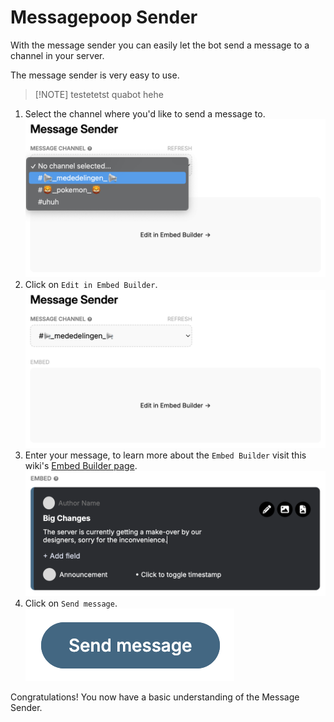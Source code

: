# Messagepoop Sender

With the message sender you can easily let the bot send a message to a channel in your server.

The message sender is very easy to use.


> [!NOTE] testetetst
> quabot hehe


1. Select the channel where you'd like to send a message to.<br/>
   ![Picture of the channel selection](./img/MessageSender-Channel.png)
2. Click on `Edit in Embed Builder`.<br/>
   ![Picture of Edit in Embed Builder](./img/MessageSender-EditEmbed.png)
3. Enter your message, to learn more about the `Embed Builder` visit this wiki's [Embed Builder page](/docs/embed-builder).<br/>
   ![Picture of message editing](./img/MessageSender-EnterMsg.png)
4. Click on `Send message`.<br/>
   ![Picture of send button](./img/MessageSender-Send.png)

Congratulations! You now have a basic understanding of the Message Sender.
